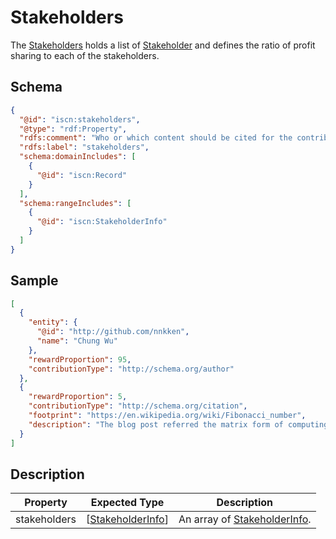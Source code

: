 # Stakeholders

The [Stakeholders](#) holds a list of [Stakeholder](../stakeholder/v1.md) and defines the ratio of profit sharing to each of the stakeholders.

## Schema

```json
{
  "@id": "iscn:stakeholders",
  "@type": "rdf:Property",
  "rdfs:comment": "Who or which content should be cited for the contribution to the content, and how much should the contribution be rewarded if someone wants to reward the content.",
  "rdfs:label": "stakeholders",
  "schema:domainIncludes": [
    {
      "@id": "iscn:Record"
    }
  ],
  "schema:rangeIncludes": [
    {
      "@id": "iscn:StakeholderInfo"
    }
  ]
}
```

## Sample

```json
[
  {
    "entity": {
      "@id": "http://github.com/nnkken",
      "name": "Chung Wu"
    },
    "rewardProportion": 95,
    "contributionType": "http://schema.org/author"
  },
  {
    "rewardProportion": 5,
    "contributionType": "http://schema.org/citation",
    "footprint": "https://en.wikipedia.org/wiki/Fibonacci_number",
    "description": "The blog post referred the matrix form of computing Fibonacci numbers."
  }
]
```

## Description

| Property     | Expected Type                                       | Description                                                  |
| ------------ | --------------------------------------------------- | ------------------------------------------------------------ |
| stakeholders | \[[StakeholderInfo](../StakeholderInfo/README.md)\] | An array of [StakeholderInfo](../StakeholderInfo/README.md). |

